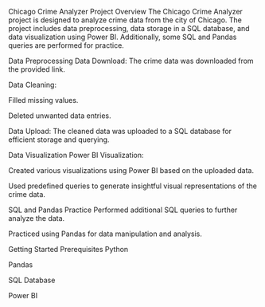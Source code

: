 Chicago Crime Analyzer
Project Overview
The Chicago Crime Analyzer project is designed to analyze crime data from the city of Chicago. The project includes data preprocessing, data storage in a SQL database, and data visualization using Power BI. Additionally, some SQL and Pandas queries are performed for practice.

Data Preprocessing
Data Download: The crime data was downloaded from the provided link.

Data Cleaning:

Filled missing values.

Deleted unwanted data entries.

Data Upload: The cleaned data was uploaded to a SQL database for efficient storage and querying.

Data Visualization
Power BI Visualization:

Created various visualizations using Power BI based on the uploaded data.

Used predefined queries to generate insightful visual representations of the crime data.

SQL and Pandas Practice
Performed additional SQL queries to further analyze the data.

Practiced using Pandas for data manipulation and analysis.

Getting Started
Prerequisites
Python

Pandas

SQL Database

Power BI
